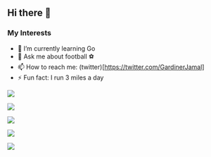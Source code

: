 ## Hi there 👋

### My Interests

- 🌱 I’m currently learning Go
- 💬 Ask me about football ⚽
- 📫 How to reach me: (twitter)[https://twitter.com/GardinerJamal]
- ⚡ Fun fact: I run 3 miles a day

![](https://github-profile-summary-cards.vercel.app/api/cards/profile-details?username=Croisade&theme=github_dark)

![](https://github-profile-summary-cards.vercel.app/api/cards/repos-per-language?username=Croisade&theme=github_dark)

![](https://github-profile-summary-cards.vercel.app/api/cards/most-commit-language?username=Croisade&theme=github_dark)

![](https://github-profile-summary-cards.vercel.app/api/cards/stats?username=Croisade&theme=github_dark)

![](https://github-profile-summary-cards.vercel.app/api/cards/productive-time?username=Croisade&theme=github_dark)


<!--
**Croisade/Croisade** is a ✨ _special_ ✨ repository because its `README.md` (this file) appears on your GitHub profile.

Here are some ideas to get you started:

- 🔭 I’m currently working on ...
- 🌱 I’m currently learning ...
- 👯 I’m looking to collaborate on ...
- 🤔 I’m looking for help with ...
- 💬 Ask me about ...
- 📫 How to reach me: ...
- 😄 Pronouns: ...
- ⚡ Fun fact: ...
-->
